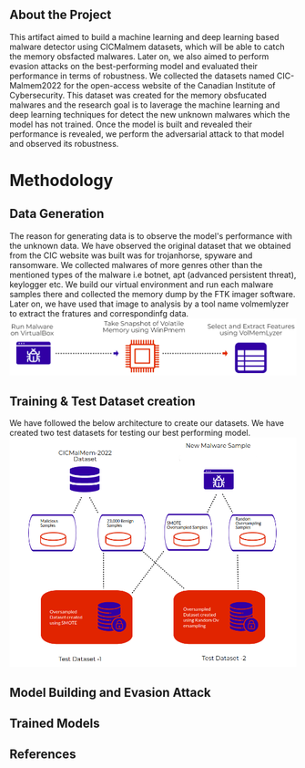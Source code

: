 ## About the Project
This artifact aimed to build a machine learning and deep learning based malware detector using CICMalmem datasets, which will be able to catch the memory obsfacted malwares. Later on, we also aimed to perform evasion attacks on the best-performing model and evaluated their performance in terms of robustness. We collected the datasets named CIC-Malmem2022 for the open-access website of the Canadian Institute of Cybersecurity. This dataset was created for the memory obsfucated malwares and the research goal is to laverage the machine learning and deep learning techniques for detect the new unknown malwares which the model has not trained. Once the model is built and revealed their performance is revealed, we perform the adversarial attack to that model and observed its robustness.

# Methodology
## Data Generation 
The reason for generating data is to observe the model's performance with the unknown data. We have observed the original dataset that we obtained from the CIC website was built was for trojanhorse, spyware and ransomware. We collected malwares of more genres other than the mentioned types of the malware i.e botnet, apt (advanced persistent threat), keylogger etc. We build our virtual environment and run each malware samples there and collected the memory dump by the FTK imager software. Later on, we have used that image to analysis by a tool name volmemlyzer to extract the fratures and correspondinfg data. 
![Screenshot width="10" height="10"](datasetgeneration.png)

## Training & Test Dataset creation
We have followed the below architecture to create our datasets. We have created two test datasets for testing our best performing model. 
![Screenshot](dataset.png)

## Model Building and Evasion Attack

## Trained Models 

## References
